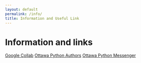 ```yaml
---
layout: default
permalink: /info/
title: Information and Useful Link
---
```


# Information and links
[Google Collab](https://colab.research.google.com/notebooks/welcome.ipynb)
[Ottawa Python Authors](https://www.meetup.com/ottawapython/)
[Ottawa Python Messenger]()